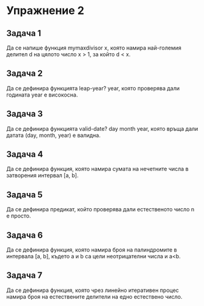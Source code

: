 # Упражнение 2

## Задача 1
Да се напише функция mymaxdivisor x, която намира най-големия делител d на цялото число x > 1, за който d < x.

## Задача 2
Да се дефинира функцията leap-year? year, която проверява дали годината year е високосна.

## Задача 3
Да се дефинира функцията valid-date? day month year, която връща дали датата (day, month, year) e валидна.

## Задача 4
Да се дефинира функция, която намира сумата на нечетните числа в затворения интервал [a, b].

## Задача 5
Да се дефинира предикат, който проверява дали естественото число n е просто.

## Задача 6
Да се дефинира функция, която намира броя на палиндромите в интервала [a, b], където a и b са цели неотрицателни числа и a<b.

## Задача 7
Да се дефинира функция, която чрез линейно итеративен процес намира броя на естествените делители на едно естествено число.